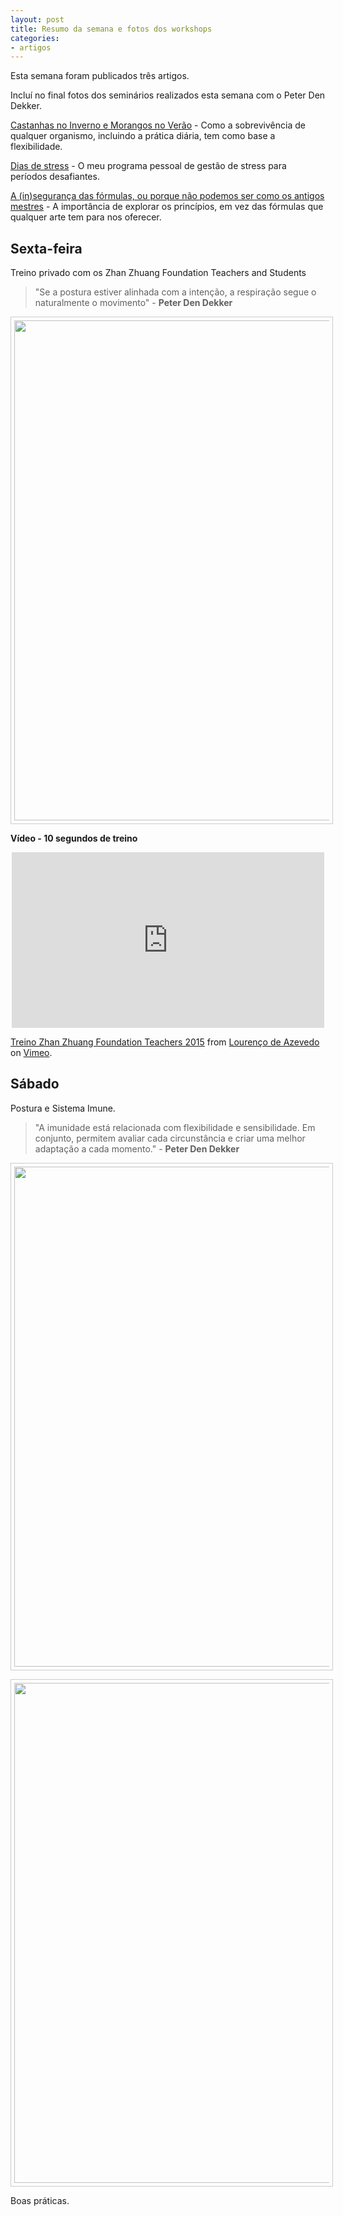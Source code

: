 ```yaml
---
layout: post
title: Resumo da semana e fotos dos workshops 
categories:
- artigos
---
```

Esta semana foram publicados três artigos. 

Incluí no final fotos dos seminários realizados esta semana com o Peter Den Dekker.

[Castanhas no Inverno e Morangos no Verão](http://lourencoazevedo.com/2015/04/21/adaptacao.html) - Como a sobrevivência de qualquer organismo, incluindo a prática diária, tem como base a flexibilidade. 

[Dias de stress](http://lourencoazevedo.com/2015/04/23/stress.html) - O meu programa pessoal de gestão de stress para períodos desafiantes. 

[A (in)segurança das fórmulas, ou porque não podemos ser como os antigos mestres](http://lourencoazevedo.com/2015/04/25/principios.html) - A importância de explorar os princípios, em vez das fórmulas que qualquer arte tem para nos oferecer. 

## Sexta-feira

Treino privado com os Zhan Zhuang Foundation Teachers and Students

>"Se a postura estiver alinhada com a intenção, a respiração segue o naturalmente o movimento" - **Peter Den Dekker**

<p align="center"><img src="http://lourencoazevedo.com/pimagens/2015-04-26-3.jpg" style="border: 1px solid #ccc; padding: 5px; width: 800px"></p>

**Vídeo - 10 segundos de treino**

<p align="center"><iframe src="https://player.vimeo.com/video/126012734" width="500" height="281" frameborder="0" webkitallowfullscreen mozallowfullscreen allowfullscreen></iframe></p><p><a href="https://vimeo.com/126012734">Treino Zhan Zhuang Foundation Teachers 2015</a> from <a href="https://vimeo.com/chikungdojo">Louren&ccedil;o de Azevedo</a> on <a href="https://vimeo.com">Vimeo</a>.</p>

## Sábado 

Postura e Sistema Imune. 

>"A imunidade está relacionada com flexibilidade e sensibilidade. Em conjunto, permitem avaliar cada circunstância e criar uma melhor adaptação a cada momento." - **Peter Den Dekker** 

<p align="center"><img src="http://lourencoazevedo.com/pimagens/2015-04-26-2.jpg" style="border: 1px solid #ccc; padding: 5px; width: 800px"></p>

<p align="center"><img src="http://lourencoazevedo.com/pimagens/2015-04-26-1.jpg" style="border: 1px solid #ccc; padding: 5px; width: 800px"></p>

Boas práticas.